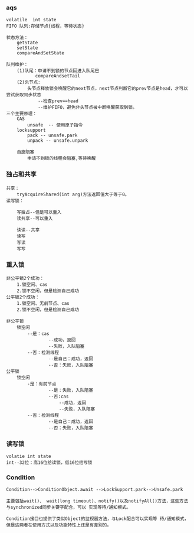 ### aqs
    volatile  int state 
    FIFO 队列:存储节点{线程，等待状态}

    状态方法：
        getState
        setState
        compareAndSetState

    队列维护：
        (1)队尾：申请不到锁的节点回进入队尾巴    
               compareAndsetTail
        (2)头节点:
            头节点释放锁会唤醒它的next节点，next节点判断它的prev节点是head，才可以尝试获取同步状态
                --检查prev==head
                --维护FIFO，避免非头节点被中断唤醒获取到锁。
    三个主要原理：
        CAS
            unsafe  -- 使用原子指令
        locksupport
            pack -- unsafe.park
            unpack -- unsafe.unpark

        自旋阻塞
            申请不到锁的线程会阻塞,等待唤醒

### 独占和共享
    共享：
        tryAcquireShared(int arg)方法返回值大于等于0。
    读写锁：

        写独占--但是可以重入
        读共享--可以重入

        读读--共享
        读写
        写读
        写写

### 重入锁
    非公平锁2个成功：
        1.锁空闲、cas
        2.锁不空闲，但是检测自己成功
    公平锁2个成功：
        1.锁空闲、无前节点、cas
        2.锁不空闲，但是检测自己成功

    非公平锁
        锁空闲
            --是：cas  
                    --成功，返回
                    --失败，入队阻塞
            --否：检测线程
                    --是自己：成功，返回
                    --否：失败，入队阻塞
    公平锁
        锁空闲            
            -是：有前节点
                    --是：失败，入队阻塞
                    --否:cas  
                        --成功，返回
                        --失败，入队阻塞    
            --否：检测线程
                    --是自己：成功，返回
                    --否：失败，入队阻塞
  
### 读写锁
    volatie int state
    int--32位：高16位给读锁，低16位给写锁

### Condition
    Condition-->ConditionObject.await -->LockSupport.park-->Unsafe.park

    主要包括wait()、 wait(long timeout)、notify()以及notifyAll()方法，这些方法与synchronized同步关键字配合，可以 实现等待/通知模式。
    
    Condition接口也提供了类似Object的监视器方法，与Lock配合可以实现等 待/通知模式，但是这两者在使用方式以及功能特性上还是有差别的。   

    